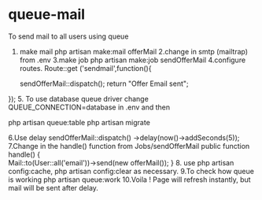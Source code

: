 # queue-mail
To send mail to all users using queue


1. make mail
php artisan make:mail offerMail
2.change in smtp (mailtrap) from .env
3.make job
php artisan make:job sendOfferMail
4.configure routes.
Route::get ('sendmail',function(){

	sendOfferMail::dispatch();
	return "Offer Email sent";

});
5. To use database queue driver change QUEUE_CONNECTION=database in .env and then

php artisan queue:table
php artisan migrate

6.Use delay
sendOfferMail::dispatch()
                ->delay(now()->addSeconds(5));
7.Change in the handle() function from Jobs/sendOfferMail
public function handle()
    {   
       Mail::to(User::all('email'))->send(new offerMail());
    }
8. use php artisan config:cache, php artisan config:clear as necessary.
9.To check how queue is working 
php artisan queue:work
10.Voila ! Page will refresh instantly, but mail will be sent after delay.

